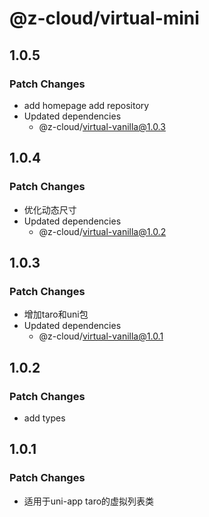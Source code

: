 # @z-cloud/virtual-mini

## 1.0.5

### Patch Changes

- add homepage add repository
- Updated dependencies
  - @z-cloud/virtual-vanilla@1.0.3

## 1.0.4

### Patch Changes

- 优化动态尺寸
- Updated dependencies
  - @z-cloud/virtual-vanilla@1.0.2

## 1.0.3

### Patch Changes

- 增加taro和uni包
- Updated dependencies
  - @z-cloud/virtual-vanilla@1.0.1

## 1.0.2

### Patch Changes

- add types

## 1.0.1

### Patch Changes

- 适用于uni-app taro的虚拟列表类
